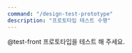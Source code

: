 ```yaml
---
command: "/design-test-prototype"
description: "프로토타입 테스트 수행"
---
```


@test-front
프로토타입을 테스트 해 주세요.